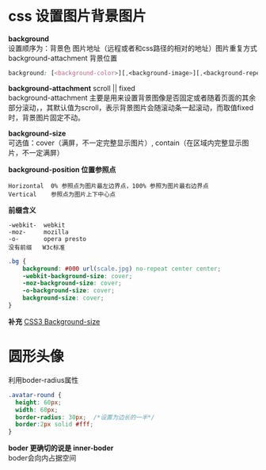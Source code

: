 # css 设置图片背景图片
**background**  
设置顺序为：背景色 图片地址（远程或者和css路径的相对的地址）图片重复方式 background-attachment 背景位置
```css
background: [<background-color>][,<background-image>][,<background-repeat>][,<background-attachment>][,<background-position>] 
```

**background-attachment**  scroll || fixed  
background-attachment 主要是用来设置背景图像是否固定或者随着页面的其余部分滚动，，其默认值为scroll，表示背景图片会随滚动条一起滚动，而取值fixed时，背景图片固定不动。

**background-size**  
可选值：cover（满屏，不一定完整显示图片）, contain（在区域内完整显示图片，不一定满屏）

**background-position 位置参照点**
```
Horizontal  0% 参照点为图片最左边界点，100% 参照为图片最右边界点
Vertical    参照点为图片上下中心点
```

**前缀含义**
```
-webkit-  webkit  
-moz-     mozilla
-o-       opera presto
没有前缀   W3c标准
```

```css
.bg {
    background: #000 url(scale.jpg) no-repeat center center;
    -webkit-background-size: cover;
    -moz-background-size: cover;
    -o-background-size: cover;
    background-size: cover;
}
```

**补充**
[CSS3 Background-size](http://www.w3cplus.com/content/css3-background-size/)

# 圆形头像
利用boder-radius属性
```css
.avatar-round {
  height: 60px; 
  width: 60px;
  border-radius: 30px;  /*设置为边长的一半*/
  border:2px solid #fff;
}
```
**boder 更确切的说是 inner-boder**  
boder会向内占据空间
